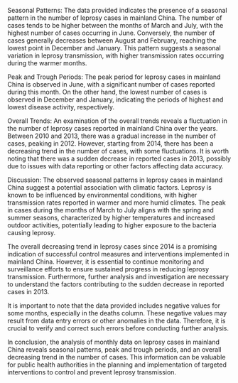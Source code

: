 Seasonal Patterns:
The data provided indicates the presence of a seasonal pattern in the number of leprosy cases in mainland China. The number of cases tends to be higher between the months of March and July, with the highest number of cases occurring in June. Conversely, the number of cases generally decreases between August and February, reaching the lowest point in December and January. This pattern suggests a seasonal variation in leprosy transmission, with higher transmission rates occurring during the warmer months.

Peak and Trough Periods:
The peak period for leprosy cases in mainland China is observed in June, with a significant number of cases reported during this month. On the other hand, the lowest number of cases is observed in December and January, indicating the periods of highest and lowest disease activity, respectively.

Overall Trends:
An examination of the overall trends reveals a fluctuation in the number of leprosy cases reported in mainland China over the years. Between 2010 and 2013, there was a gradual increase in the number of cases, peaking in 2012. However, starting from 2014, there has been a decreasing trend in the number of cases, with some fluctuations. It is worth noting that there was a sudden decrease in reported cases in 2013, possibly due to issues with data reporting or other factors affecting data accuracy.

Discussion:
The observed seasonal patterns in leprosy cases in mainland China suggest a potential association with climatic factors. Leprosy is known to be influenced by environmental conditions, with higher transmission rates reported in warmer and more humid climates. The peak in cases during the months of March to July aligns with the spring and summer seasons, characterized by higher temperatures and increased outdoor activities, potentially leading to higher exposure to the bacteria causing leprosy.

The overall decreasing trend in leprosy cases since 2014 is a promising indication of successful control measures and interventions implemented in mainland China. However, it is essential to continue monitoring and surveillance efforts to ensure sustained progress in reducing leprosy transmission. Furthermore, further analysis and investigation are necessary to understand the factors contributing to the sudden decrease in reported cases in 2013.

It is important to note that the data provided includes negative values for some months, especially in the deaths column. These negative values may result from data entry errors or other anomalies in the data. Therefore, it is crucial to verify and correct such errors before conducting further analysis.

In conclusion, the analysis of monthly data on leprosy cases in mainland China reveals seasonal patterns, peak and trough periods, and an overall decreasing trend in the number of cases. This information can be valuable for public health authorities in the planning and implementation of targeted interventions to control and prevent leprosy transmission.
